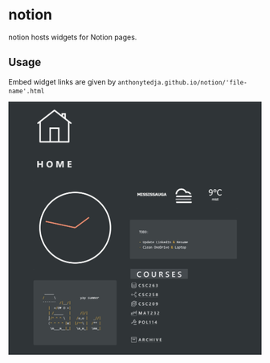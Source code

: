 # notion

notion hosts widgets for Notion pages.

## Usage

Embed widget links are given by `anthonytedja.github.io/notion/'file-name'.html`

[![Picture](usage.jpg)](https://www.notion.so/Embeds-6b7133323590447b9d8e963c136ebce5)
